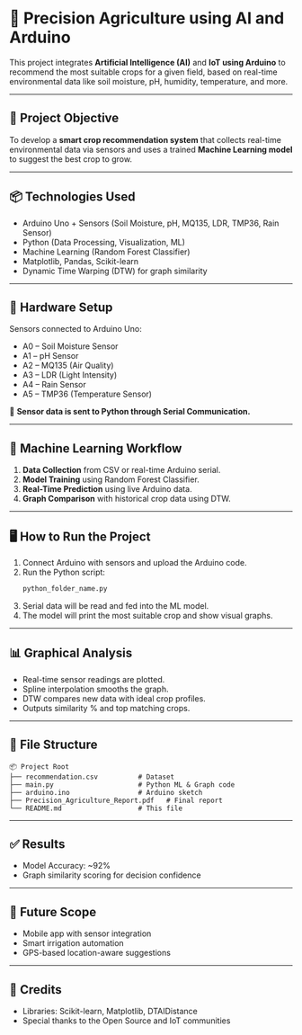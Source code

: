 # 🌾 Precision Agriculture using AI and Arduino

This project integrates **Artificial Intelligence (AI)** and **IoT using Arduino** to recommend the most suitable crops for a given field, based on real-time environmental data like soil moisture, pH, humidity, temperature, and more.

---

## 📌 Project Objective

To develop a **smart crop recommendation system** that collects real-time environmental data via sensors and uses a trained **Machine Learning model** to suggest the best crop to grow.

---

## 📦 Technologies Used

- Arduino Uno + Sensors (Soil Moisture, pH, MQ135, LDR, TMP36, Rain Sensor)
- Python (Data Processing, Visualization, ML)
- Machine Learning (Random Forest Classifier)
- Matplotlib, Pandas, Scikit-learn
- Dynamic Time Warping (DTW) for graph similarity

---

## 🔧 Hardware Setup

Sensors connected to Arduino Uno:
- A0 – Soil Moisture Sensor  
- A1 – pH Sensor  
- A2 – MQ135 (Air Quality)  
- A3 – LDR (Light Intensity)  
- A4 – Rain Sensor  
- A5 – TMP36 (Temperature Sensor)

📍 **Sensor data is sent to Python through Serial Communication.**

---

## 🧠 Machine Learning Workflow

1. **Data Collection** from CSV or real-time Arduino serial.
2. **Model Training** using Random Forest Classifier.
3. **Real-Time Prediction** using live Arduino data.
4. **Graph Comparison** with historical crop data using DTW.

---

## 🖥️ How to Run the Project

1. Connect Arduino with sensors and upload the Arduino code.
2. Run the Python script:
   ```bash
   python_folder_name.py
   ```
3. Serial data will be read and fed into the ML model.
4. The model will print the most suitable crop and show visual graphs.

---

## 📊 Graphical Analysis

- Real-time sensor readings are plotted.
- Spline interpolation smooths the graph.
- DTW compares new data with ideal crop profiles.
- Outputs similarity % and top matching crops.

---

## 📁 File Structure

```
📦 Project Root
├── recommendation.csv          # Dataset
├── main.py                     # Python ML & Graph code
├── arduino.ino                 # Arduino sketch
├── Precision_Agriculture_Report.pdf   # Final report
└── README.md                   # This file
```

---

## ✅ Results

- Model Accuracy: ~92%   
- Graph similarity scoring for decision confidence

---

## 🚀 Future Scope

- Mobile app with sensor integration  
- Smart irrigation automation  
- GPS-based location-aware suggestions  

---

## 📝 Credits

- Libraries: Scikit-learn, Matplotlib, DTAIDistance
- Special thanks to the Open Source and IoT communities
